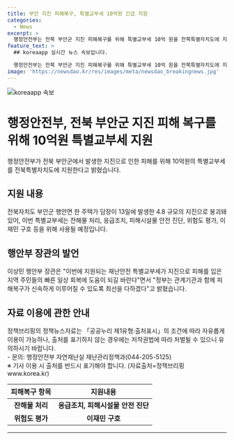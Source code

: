 ```yaml
---
title: 부안 지진 피해복구, 특별교부세 10억원 긴급 지원
categories:
  - News
excerpt: >
  행정안전부는 전북 부안군 지진 피해복구를 위해 특별교부세 10억 원을 전북특별자치도에 지원한다고 밝혔다. 4.8 규모의 지진으로 인한 피해에 대한 잔해물 처리, 응급조치, 안전 진단, 이재민 구호 등에 사용될 예정이며, 행안부 장관은 신속한 피해복구를 위해 노력할 것이라 밝혔다. (출처: 정책브리핑)
feature_text: >
  ## koreaapp 실시간 뉴스 속보입니다.

  행정안전부는 전북 부안군 지진 피해복구를 위해 특별교부세 10억 원을 전북특별자치도에 지원한다고 밝혔다. 4.8 규모의 지진으로 인한 피해에 대한 잔해물 처리, 응급조치, 안전 진단, 이재민 구호 등에 사용될 예정이며, 행안부 장관은 신속한 피해복구를 위해 노력할 것이라 밝혔다. (출처: 정책브리핑)
image: 'https://newsdao.kr/res/images/meta/newsdao_breakingnews.jpg'
---
```


<p><img src="https://newsdao.kr/res/images/meta/newsdao_breakingnews.jpg" alt="koreaapp 속보" /></p>

<h1>행정안전부, 전북 부안군 지진 피해 복구를 위해 10억원 특별교부세 지원</h1>

<p data-ke-size="size16">행정안전부가 전북 부안군에서 발생한 지진으로 인한 피해를 위해 10억원의 특별교부세를 전북특별자치도에 지원한다고 밝혔습니다.</p>

<h2 data-ke-size="size26">지원 내용</h2>

<p data-ke-size="size16">전북자치도 부안군 행안면 한 주택가 담장이 13일에 발생한 4.8 규모의 지진으로 붕괴돼 있어, 이번 특별교부세는 잔해물 처리, 응급조치, 피해시설물 안전 진단, 위험도 평가, 이재민 구호 등을 위해 사용될 예정입니다.</p>

<h2 data-ke-size="size26">행안부 장관의 발언</h2>

<p data-ke-size="size16">이상민 행안부 장관은 "이번에 지원되는 재난안전 특별교부세가 지진으로 피해를 입은 지역 주민들의 빠른 일상 회복에 도움이 되길 바란다"면서 "정부는 관계기관과 함께 피해복구가 신속하게 이루어질 수 있도록 최선을 다하겠다"고 밝혔습니다.</p>

<h2 data-ke-size="size26">자료 이용에 관한 안내</h2>

<p data-ke-size="size16">정책브리핑의 정책뉴스자료는 「공공누리 제1유형:출처표시」의 조건에 따라 자유롭게 이용이 가능하나, 출처를 표기하지 않는 경우에는 저작권법에 따라 처벌될 수 있으니 유의하시기 바랍니다.<br>
- 문의: 행정안전부 자연재난실 재난관리정책과(044-205-5125)
<br>※ 기사 이용 시 출처를 반드시 표기해야 합니다. (자료출처=정책브리핑 www.korea.kr)</p>

<table>
    <thead>
        <tr>
            <th scope="col">피해복구 항목</th>
            <th scope="col">지원내용</th>
        </tr>
    </thead>
    <tbody>
        <tr>
            <td style="text-align: center; height: 17px;"><b>잔해물 처리</b></td>
            <td style="text-align: center; height: 17px;"><b>응급조치, 피해시설물 안전 진단</b></td>
        </tr>
        <tr>
            <td style="text-align: center; height: 17px;"><b>위험도 평가</b></td>
            <td style="text-align: center; height: 17px;"><b>이재민 구호</b></td>
        </tr>
    </tbody>
</table>

<p><hr></p>

